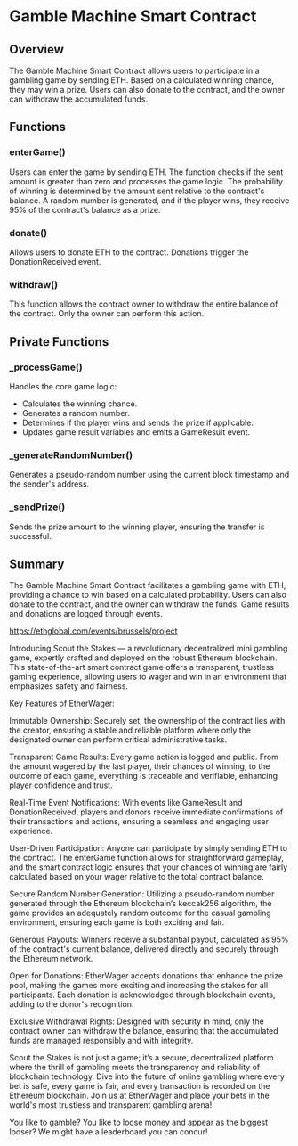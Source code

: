 # Gamble Machine Smart Contract

## Overview

The Gamble Machine Smart Contract allows users to participate in a gambling game by sending ETH. Based on a calculated winning chance, they may win a prize. Users can also donate to the contract, and the owner can withdraw the accumulated funds.

## Functions

### enterGame()

Users can enter the game by sending ETH. The function checks if the sent amount is greater than zero and processes the game logic. The probability of winning is determined by the amount sent relative to the contract's balance. A random number is generated, and if the player wins, they receive 95% of the contract's balance as a prize.

### donate()

Allows users to donate ETH to the contract. Donations trigger the DonationReceived event.

### withdraw()

This function allows the contract owner to withdraw the entire balance of the contract. Only the owner can perform this action.

## Private Functions

### _processGame()

Handles the core game logic:
- Calculates the winning chance.
- Generates a random number.
- Determines if the player wins and sends the prize if applicable.
- Updates game result variables and emits a GameResult event.

### _generateRandomNumber()

Generates a pseudo-random number using the current block timestamp and the sender's address.

### _sendPrize()

Sends the prize amount to the winning player, ensuring the transfer is successful.

## Summary

The Gamble Machine Smart Contract facilitates a gambling game with ETH, providing a chance to win based on a calculated probability. Users can also donate to the contract, and the owner can withdraw the funds. Game results and donations are logged through events.

https://ethglobal.com/events/brussels/project

Introducing Scout the Stakes — a revolutionary decentralized mini gambling game, expertly crafted and deployed on the robust Ethereum blockchain. This state-of-the-art smart contract game offers a transparent, trustless gaming experience, allowing users to wager and win in an environment that emphasizes safety and fairness.

Key Features of EtherWager:

Immutable Ownership: Securely set, the ownership of the contract lies with the creator, ensuring a stable and reliable platform where only the designated owner can perform critical administrative tasks.

Transparent Game Results: Every game action is logged and public. From the amount wagered by the last player, their chances of winning, to the outcome of each game, everything is traceable and verifiable, enhancing player confidence and trust.

Real-Time Event Notifications: With events like GameResult and DonationReceived, players and donors receive immediate confirmations of their transactions and actions, ensuring a seamless and engaging user experience.

User-Driven Participation: Anyone can participate by simply sending ETH to the contract. The enterGame function allows for straightforward gameplay, and the smart contract logic ensures that your chances of winning are fairly calculated based on your wager relative to the total contract balance.

Secure Random Number Generation: Utilizing a pseudo-random number generated through the Ethereum blockchain’s keccak256 algorithm, the game provides an adequately random outcome for the casual gambling environment, ensuring each game is both exciting and fair.

Generous Payouts: Winners receive a substantial payout, calculated as 95% of the contract's current balance, delivered directly and securely through the Ethereum network.

Open for Donations: EtherWager accepts donations that enhance the prize pool, making the games more exciting and increasing the stakes for all participants. Each donation is acknowledged through blockchain events, adding to the donor's recognition.

Exclusive Withdrawal Rights: Designed with security in mind, only the contract owner can withdraw the balance, ensuring that the accumulated funds are managed responsibly and with integrity.

Scout the Stakes is not just a game; it’s a secure, decentralized platform where the thrill of gambling meets the transparency and reliability of blockchain technology. Dive into the future of online gambling where every bet is safe, every game is fair, and every transaction is recorded on the Ethereum blockchain. Join us at EtherWager and place your bets in the world's most trustless and transparent gambling arena!


You like to gamble? You like to loose money and appear as the biggest looser? We might have a leaderboard you can concur!